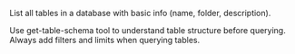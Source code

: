 List all tables in a database with basic info (name, folder, description).

Use get-table-schema tool to understand table structure before querying. Always add filters and limits when querying tables.
